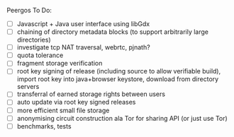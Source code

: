 Peergos To Do:
- [ ] Javascript + Java user interface using libGdx
- [ ] chaining of directory metadata blocks (to support arbitrarily large directories)
- [ ] investigate tcp NAT traversal, webrtc, pjnath?
- [ ] quota tolerance
- [ ] fragment storage verification
- [ ] root key signing of release (including source to allow verifiable build), import root key into java+browser keystore, download from directory servers
- [ ] transferral of earned storage rights between users
- [ ] auto update via root key signed releases
- [ ] more efficient small file storage
- [ ] anonymising circuit construction ala Tor for sharing API (or just use Tor)
- [ ] benchmarks, tests
